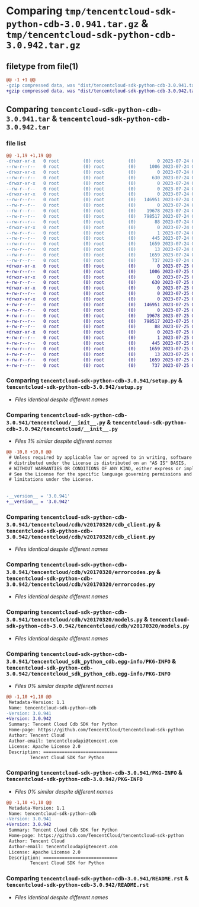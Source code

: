 # Comparing `tmp/tencentcloud-sdk-python-cdb-3.0.941.tar.gz` & `tmp/tencentcloud-sdk-python-cdb-3.0.942.tar.gz`

## filetype from file(1)

```diff
@@ -1 +1 @@
-gzip compressed data, was "dist/tencentcloud-sdk-python-cdb-3.0.941.tar", last modified: Mon Jul 24 00:32:31 2023, max compression
+gzip compressed data, was "dist/tencentcloud-sdk-python-cdb-3.0.942.tar", last modified: Tue Jul 25 04:13:09 2023, max compression
```

## Comparing `tencentcloud-sdk-python-cdb-3.0.941.tar` & `tencentcloud-sdk-python-cdb-3.0.942.tar`

### file list

```diff
@@ -1,19 +1,19 @@
-drwxr-xr-x   0 root         (0) root         (0)        0 2023-07-24 00:32:31.000000 tencentcloud-sdk-python-cdb-3.0.941/
--rw-r--r--   0 root         (0) root         (0)     1006 2023-07-24 00:32:30.000000 tencentcloud-sdk-python-cdb-3.0.941/setup.py
-drwxr-xr-x   0 root         (0) root         (0)        0 2023-07-24 00:32:31.000000 tencentcloud-sdk-python-cdb-3.0.941/tencentcloud/
--rw-r--r--   0 root         (0) root         (0)      630 2023-07-24 00:32:30.000000 tencentcloud-sdk-python-cdb-3.0.941/tencentcloud/__init__.py
-drwxr-xr-x   0 root         (0) root         (0)        0 2023-07-24 00:32:31.000000 tencentcloud-sdk-python-cdb-3.0.941/tencentcloud/cdb/
--rw-r--r--   0 root         (0) root         (0)        0 2023-07-24 00:32:30.000000 tencentcloud-sdk-python-cdb-3.0.941/tencentcloud/cdb/__init__.py
-drwxr-xr-x   0 root         (0) root         (0)        0 2023-07-24 00:32:31.000000 tencentcloud-sdk-python-cdb-3.0.941/tencentcloud/cdb/v20170320/
--rw-r--r--   0 root         (0) root         (0)   146951 2023-07-24 00:32:30.000000 tencentcloud-sdk-python-cdb-3.0.941/tencentcloud/cdb/v20170320/cdb_client.py
--rw-r--r--   0 root         (0) root         (0)        0 2023-07-24 00:32:30.000000 tencentcloud-sdk-python-cdb-3.0.941/tencentcloud/cdb/v20170320/__init__.py
--rw-r--r--   0 root         (0) root         (0)    19678 2023-07-24 00:32:30.000000 tencentcloud-sdk-python-cdb-3.0.941/tencentcloud/cdb/v20170320/errorcodes.py
--rw-r--r--   0 root         (0) root         (0)   798517 2023-07-24 00:32:30.000000 tencentcloud-sdk-python-cdb-3.0.941/tencentcloud/cdb/v20170320/models.py
--rw-r--r--   0 root         (0) root         (0)       88 2023-07-24 00:32:31.000000 tencentcloud-sdk-python-cdb-3.0.941/setup.cfg
-drwxr-xr-x   0 root         (0) root         (0)        0 2023-07-24 00:32:31.000000 tencentcloud-sdk-python-cdb-3.0.941/tencentcloud_sdk_python_cdb.egg-info/
--rw-r--r--   0 root         (0) root         (0)        1 2023-07-24 00:32:31.000000 tencentcloud-sdk-python-cdb-3.0.941/tencentcloud_sdk_python_cdb.egg-info/dependency_links.txt
--rw-r--r--   0 root         (0) root         (0)      445 2023-07-24 00:32:31.000000 tencentcloud-sdk-python-cdb-3.0.941/tencentcloud_sdk_python_cdb.egg-info/SOURCES.txt
--rw-r--r--   0 root         (0) root         (0)     1659 2023-07-24 00:32:31.000000 tencentcloud-sdk-python-cdb-3.0.941/tencentcloud_sdk_python_cdb.egg-info/PKG-INFO
--rw-r--r--   0 root         (0) root         (0)       13 2023-07-24 00:32:31.000000 tencentcloud-sdk-python-cdb-3.0.941/tencentcloud_sdk_python_cdb.egg-info/top_level.txt
--rw-r--r--   0 root         (0) root         (0)     1659 2023-07-24 00:32:31.000000 tencentcloud-sdk-python-cdb-3.0.941/PKG-INFO
--rw-r--r--   0 root         (0) root         (0)      737 2023-07-24 00:32:30.000000 tencentcloud-sdk-python-cdb-3.0.941/README.rst
+drwxr-xr-x   0 root         (0) root         (0)        0 2023-07-25 04:13:09.000000 tencentcloud-sdk-python-cdb-3.0.942/
+-rw-r--r--   0 root         (0) root         (0)     1006 2023-07-25 04:13:09.000000 tencentcloud-sdk-python-cdb-3.0.942/setup.py
+drwxr-xr-x   0 root         (0) root         (0)        0 2023-07-25 04:13:09.000000 tencentcloud-sdk-python-cdb-3.0.942/tencentcloud/
+-rw-r--r--   0 root         (0) root         (0)      630 2023-07-25 04:13:09.000000 tencentcloud-sdk-python-cdb-3.0.942/tencentcloud/__init__.py
+drwxr-xr-x   0 root         (0) root         (0)        0 2023-07-25 04:13:09.000000 tencentcloud-sdk-python-cdb-3.0.942/tencentcloud/cdb/
+-rw-r--r--   0 root         (0) root         (0)        0 2023-07-25 04:13:09.000000 tencentcloud-sdk-python-cdb-3.0.942/tencentcloud/cdb/__init__.py
+drwxr-xr-x   0 root         (0) root         (0)        0 2023-07-25 04:13:09.000000 tencentcloud-sdk-python-cdb-3.0.942/tencentcloud/cdb/v20170320/
+-rw-r--r--   0 root         (0) root         (0)   146951 2023-07-25 04:13:09.000000 tencentcloud-sdk-python-cdb-3.0.942/tencentcloud/cdb/v20170320/cdb_client.py
+-rw-r--r--   0 root         (0) root         (0)        0 2023-07-25 04:13:09.000000 tencentcloud-sdk-python-cdb-3.0.942/tencentcloud/cdb/v20170320/__init__.py
+-rw-r--r--   0 root         (0) root         (0)    19678 2023-07-25 04:13:09.000000 tencentcloud-sdk-python-cdb-3.0.942/tencentcloud/cdb/v20170320/errorcodes.py
+-rw-r--r--   0 root         (0) root         (0)   798517 2023-07-25 04:13:09.000000 tencentcloud-sdk-python-cdb-3.0.942/tencentcloud/cdb/v20170320/models.py
+-rw-r--r--   0 root         (0) root         (0)       88 2023-07-25 04:13:09.000000 tencentcloud-sdk-python-cdb-3.0.942/setup.cfg
+drwxr-xr-x   0 root         (0) root         (0)        0 2023-07-25 04:13:09.000000 tencentcloud-sdk-python-cdb-3.0.942/tencentcloud_sdk_python_cdb.egg-info/
+-rw-r--r--   0 root         (0) root         (0)        1 2023-07-25 04:13:09.000000 tencentcloud-sdk-python-cdb-3.0.942/tencentcloud_sdk_python_cdb.egg-info/dependency_links.txt
+-rw-r--r--   0 root         (0) root         (0)      445 2023-07-25 04:13:09.000000 tencentcloud-sdk-python-cdb-3.0.942/tencentcloud_sdk_python_cdb.egg-info/SOURCES.txt
+-rw-r--r--   0 root         (0) root         (0)     1659 2023-07-25 04:13:09.000000 tencentcloud-sdk-python-cdb-3.0.942/tencentcloud_sdk_python_cdb.egg-info/PKG-INFO
+-rw-r--r--   0 root         (0) root         (0)       13 2023-07-25 04:13:09.000000 tencentcloud-sdk-python-cdb-3.0.942/tencentcloud_sdk_python_cdb.egg-info/top_level.txt
+-rw-r--r--   0 root         (0) root         (0)     1659 2023-07-25 04:13:09.000000 tencentcloud-sdk-python-cdb-3.0.942/PKG-INFO
+-rw-r--r--   0 root         (0) root         (0)      737 2023-07-25 04:13:09.000000 tencentcloud-sdk-python-cdb-3.0.942/README.rst
```

### Comparing `tencentcloud-sdk-python-cdb-3.0.941/setup.py` & `tencentcloud-sdk-python-cdb-3.0.942/setup.py`

 * *Files identical despite different names*

### Comparing `tencentcloud-sdk-python-cdb-3.0.941/tencentcloud/__init__.py` & `tencentcloud-sdk-python-cdb-3.0.942/tencentcloud/__init__.py`

 * *Files 1% similar despite different names*

```diff
@@ -10,8 +10,8 @@
 # Unless required by applicable law or agreed to in writing, software
 # distributed under the License is distributed on an "AS IS" BASIS,
 # WITHOUT WARRANTIES OR CONDITIONS OF ANY KIND, either express or implied.
 # See the License for the specific language governing permissions and
 # limitations under the License.
 
 
-__version__ = '3.0.941'
+__version__ = '3.0.942'
```

### Comparing `tencentcloud-sdk-python-cdb-3.0.941/tencentcloud/cdb/v20170320/cdb_client.py` & `tencentcloud-sdk-python-cdb-3.0.942/tencentcloud/cdb/v20170320/cdb_client.py`

 * *Files identical despite different names*

### Comparing `tencentcloud-sdk-python-cdb-3.0.941/tencentcloud/cdb/v20170320/errorcodes.py` & `tencentcloud-sdk-python-cdb-3.0.942/tencentcloud/cdb/v20170320/errorcodes.py`

 * *Files identical despite different names*

### Comparing `tencentcloud-sdk-python-cdb-3.0.941/tencentcloud/cdb/v20170320/models.py` & `tencentcloud-sdk-python-cdb-3.0.942/tencentcloud/cdb/v20170320/models.py`

 * *Files identical despite different names*

### Comparing `tencentcloud-sdk-python-cdb-3.0.941/tencentcloud_sdk_python_cdb.egg-info/PKG-INFO` & `tencentcloud-sdk-python-cdb-3.0.942/tencentcloud_sdk_python_cdb.egg-info/PKG-INFO`

 * *Files 0% similar despite different names*

```diff
@@ -1,10 +1,10 @@
 Metadata-Version: 1.1
 Name: tencentcloud-sdk-python-cdb
-Version: 3.0.941
+Version: 3.0.942
 Summary: Tencent Cloud Cdb SDK for Python
 Home-page: https://github.com/TencentCloud/tencentcloud-sdk-python
 Author: Tencent Cloud
 Author-email: tencentcloudapi@tencent.com
 License: Apache License 2.0
 Description: ============================
         Tencent Cloud SDK for Python
```

### Comparing `tencentcloud-sdk-python-cdb-3.0.941/PKG-INFO` & `tencentcloud-sdk-python-cdb-3.0.942/PKG-INFO`

 * *Files 0% similar despite different names*

```diff
@@ -1,10 +1,10 @@
 Metadata-Version: 1.1
 Name: tencentcloud-sdk-python-cdb
-Version: 3.0.941
+Version: 3.0.942
 Summary: Tencent Cloud Cdb SDK for Python
 Home-page: https://github.com/TencentCloud/tencentcloud-sdk-python
 Author: Tencent Cloud
 Author-email: tencentcloudapi@tencent.com
 License: Apache License 2.0
 Description: ============================
         Tencent Cloud SDK for Python
```

### Comparing `tencentcloud-sdk-python-cdb-3.0.941/README.rst` & `tencentcloud-sdk-python-cdb-3.0.942/README.rst`

 * *Files identical despite different names*


